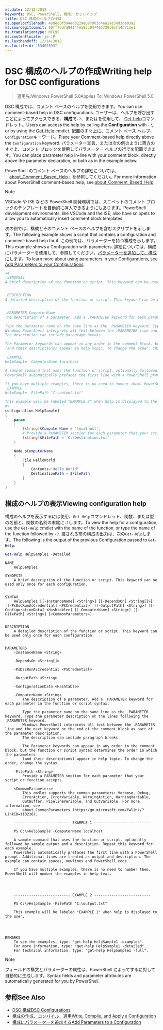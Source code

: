 ```yaml
---
ms.date: 12/12/2018
keywords: DSC, PowerShell, 構成, セットアップ
title: DSC 構成のヘルプの作成
ms.openlocfilehash: 498ec0f594ed3229e097903c4ea2ae34d3da03a2
ms.sourcegitcommit: 00ff76d7d9414fe585c04740b739b9cf14d711e1
ms.translationtype: MTE95
ms.contentlocale: ja-JP
ms.lasthandoff: 12/14/2018
ms.locfileid: "53402893"
---
```

# <a name="writing-help-for-dsc-configurations"></a><span data-ttu-id="92192-103">DSC 構成のヘルプの作成</span><span class="sxs-lookup"><span data-stu-id="92192-103">Writing help for DSC configurations</span></span>

><span data-ttu-id="92192-104">適用先:Windows PowerShell 5.0</span><span class="sxs-lookup"><span data-stu-id="92192-104">Applies To: Windows PowerShell 5.0</span></span>

<span data-ttu-id="92192-105">DSC 構成では、コメント ベースのヘルプを使用できます。</span><span class="sxs-lookup"><span data-stu-id="92192-105">You can use comment-based help in DSC configurations.</span></span> <span data-ttu-id="92192-106">ユーザーは、ヘルプを呼び出すことによってアクセスできる、**構成**で`-?`、またはを使用して、 [Get-help](/powershell/module/Microsoft.PowerShell.Core/Get-Help)コマンドレット。</span><span class="sxs-lookup"><span data-stu-id="92192-106">Users can access the help by calling the **Configuration** with `-?`, or by using the [Get-Help](/powershell/module/Microsoft.PowerShell.Core/Get-Help) cmdlet.</span></span> <span data-ttu-id="92192-107">配置のすぐ上に、コメント ベース ヘルプ、`Configuration`キーワード。</span><span class="sxs-lookup"><span data-stu-id="92192-107">Place your Comment-based help directly above the `Configuration` keyword.</span></span>
<span data-ttu-id="92192-108">パラメーター宣言、または次の例のように両方のすぐ上、コメント ブロックを使用してパラメーター ヘルプの行でを配置できます。</span><span class="sxs-lookup"><span data-stu-id="92192-108">You can place parameter help in-line with your comment block, directly above the parameter declaration, or both as in the example below.</span></span>

<span data-ttu-id="92192-109">PowerShell のコメント ベースのヘルプの詳細については、「[about_Comment_Based_Help](/powershell/module/microsoft.powershell.core/about/about_comment_based_help)」を参照してください。</span><span class="sxs-lookup"><span data-stu-id="92192-109">For more information about PowerShell comment-based help, see [about_Comment_Based_Help](/powershell/module/microsoft.powershell.core/about/about_comment_based_help).</span></span>

> [!NOTE]
> <span data-ttu-id="92192-110">VSCode や ISE などの PowerShell 開発環境では、スニペットのコメント ブロックのテンプレートを自動的に挿入できるようにもあります。</span><span class="sxs-lookup"><span data-stu-id="92192-110">PowerShell development environments, like VSCode and the ISE, also have snippets to allow you to automatically insert comment block templates.</span></span>

<span data-ttu-id="92192-111">次の例では、構成とそのコメント ベースのヘルプを含むスクリプトを示します。</span><span class="sxs-lookup"><span data-stu-id="92192-111">The following example shows a script that contains a configuration and comment-based help for it.</span></span> <span data-ttu-id="92192-112">この例では、パラメーターを持つ構成を示します。</span><span class="sxs-lookup"><span data-stu-id="92192-112">This example shows a Configuration with parameters.</span></span> <span data-ttu-id="92192-113">詳細については、構成にパラメーターを使用して、参照してください。[パラメーターを追加して、構成に](add-parameters-to-a-configuration.md)します。</span><span class="sxs-lookup"><span data-stu-id="92192-113">To learn more about using parameters in your Configurations, see [Add Parameters to your Configurations](add-parameters-to-a-configuration.md).</span></span>

```powershell
<#
.SYNOPSIS
A brief description of the function or script. This keyword can be used only once for each configuration.


.DESCRIPTION
A detailed description of the function or script. This keyword can be used only once for each configuration.


.PARAMETER ComputerName
The description of a parameter. Add a .PARAMETER keyword for each parameter in the function or script syntax.

Type the parameter name on the same line as the .PARAMETER keyword. Type the parameter description on the lines following the .PARAMETER keyword.
Windows PowerShell interprets all text between the .PARAMETER line and the next keyword or the end of the comment block as part of the parameter description.
The description can include paragraph breaks.

The Parameter keywords can appear in any order in the comment block, but the function or script syntax determines the order in which the parameters
(and their descriptions) appear in help topic. To change the order, change the syntax.

.EXAMPLE
HelpSample -ComputerName localhost

A sample command that uses the function or script, optionally followed by sample output and a description. Repeat this keyword for each example.
PowerShell automatically prefaces the first line with a PowerShell prompt. Additional lines are treated as output and description. The example can contain spaces, newlines and PowerShell code.

If you have multiple examples, there is no need to number them. PowerShell will number the examples in help text.
.EXAMPLE
HelpSample -FilePath "C:\output.txt"

This example will be labeled "EXAMPLE 2" when help is displayed to the user.
#>
configuration HelpSample1
{
    param
    (
        [string]$ComputerName = 'localhost',
        # Provide a PARAMETER section for each parameter that your script or function accepts.
        [string]$FilePath = 'C:\Destination.txt'
    )

    Node $ComputerName
    {
        File HelloWorld
        {
            Contents="Hello World"
            DestinationPath = $FilePath
        }
    }
}
```

## <a name="viewing-configuration-help"></a><span data-ttu-id="92192-114">構成のヘルプの表示</span><span class="sxs-lookup"><span data-stu-id="92192-114">Viewing configuration help</span></span>

<span data-ttu-id="92192-115">構成のヘルプを表示するには使用、`Get-Help`コマンドレット、関数、または型の名前と、関数の名前の末尾に`-?`します。</span><span class="sxs-lookup"><span data-stu-id="92192-115">To view the help for a configuration, use the `Get-Help` cmdlet with the name of the function, or type the name of the function followed by `-?`.</span></span> <span data-ttu-id="92192-116">渡される前の構成の出力は、次の`Get-Help`します。</span><span class="sxs-lookup"><span data-stu-id="92192-116">The following is the output of the previous Configuration passed to `Get-Help`.</span></span>

```powershell
Get-Help HelpSample1 -Detailed
```

```output
NAME
    HelpSample1

SYNOPSIS
    A brief description of the function or script. This keyword can be used only once for each configuration.


SYNTAX
    HelpSample1 [[-InstanceName] <String>] [[-DependsOn] <String[]>] [[-PsDscRunAsCredential] <PSCredential>] [[-OutputPath] <String>] [[-ConfigurationData] <Hashtable>] [[-ComputerName] <String>] [[-FilePath] <String>] [<CommonParameters>]


DESCRIPTION
    A detailed description of the function or script. This keyword can be used only once for each configuration.


PARAMETERS
    -InstanceName <String>

    -DependsOn <String[]>

    -PsDscRunAsCredential <PSCredential>

    -OutputPath <String>

    -ConfigurationData <Hashtable>

    -ComputerName <String>
        The description of a parameter. Add a .PARAMETER keyword for each parameter in the function or script syntax.

        Type the parameter name on the same line as the .PARAMETER keyword. Type the parameter description on the lines following the .PARAMETER keyword.
        Windows PowerShell interprets all text between the .PARAMETER line and the next keyword or the end of the comment block as part of the parameter description.
        The description can include paragraph breaks.

        The Parameter keywords can appear in any order in the comment block, but the function or script syntax determines the order in which the parameters
        (and their descriptions) appear in help topic. To change the order, change the syntax.

    -FilePath <String>
        Provide a PARAMETER section for each parameter that your script or function accepts.

    <CommonParameters>
        This cmdlet supports the common parameters: Verbose, Debug,
        ErrorAction, ErrorVariable, WarningAction, WarningVariable,
        OutBuffer, PipelineVariable, and OutVariable. For more information, see
        about_CommonParameters (https:/go.microsoft.com/fwlink/?LinkID=113216).

    -------------------------- EXAMPLE 1 --------------------------

    PS C:\>HelpSample -ComputerName localhost

    A sample command that uses the function or script, optionally followed by sample output and a description. Repeat this keyword for each example.
    PowerShell automatically prefaces the first line with a PowerShell prompt. Additional lines are treated as output and description. The example can contain spaces, newlines and PowerShell code.

    If you have multiple examples, there is no need to number them. PowerShell will number the examples in help text.




    -------------------------- EXAMPLE 2 --------------------------

    PS C:\>HelpSample -FilePath "C:\output.txt"

    This example will be labeled "EXAMPLE 2" when help is displayed to the user.




REMARKS
    To see the examples, type: "get-help HelpSample1 -examples".
    For more information, type: "get-help HelpSample1 -detailed".
    For technical information, type: "get-help HelpSample1 -full".
```

> [!NOTE]
> <span data-ttu-id="92192-117">フィールドの構文とパラメーターの属性は、PowerShell によってするに対して自動的に生成します。</span><span class="sxs-lookup"><span data-stu-id="92192-117">Syntax fields and parameter attributes are automatically generated for you by PowerShell.</span></span>

## <a name="see-also"></a><span data-ttu-id="92192-118">参照</span><span class="sxs-lookup"><span data-stu-id="92192-118">See Also</span></span>

- [<span data-ttu-id="92192-119">DSC 構成</span><span class="sxs-lookup"><span data-stu-id="92192-119">DSC Configurations</span></span>](configurations.md)
- [<span data-ttu-id="92192-120">構成の作成、コンパイル、適用</span><span class="sxs-lookup"><span data-stu-id="92192-120">Write, Compile, and Apply a Configuration</span></span>](write-compile-apply-configuration.md)
- [<span data-ttu-id="92192-121">構成にパラメーターを追加する</span><span class="sxs-lookup"><span data-stu-id="92192-121">Add Parameters to a Configuration</span></span>](add-parameters-to-a-configuration.md)
